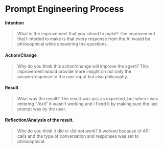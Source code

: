 # Prompt Engineering Process

#### Intention
>What is the improvement that you intend to make?
    The improvement that I inteded to make is that every response from the AI would be
    philosophical while answering the questions. 

#### Action/Change
>Why do you think this action/change will improve the agent?
    This improvement would provide more insight on not only the answer/response to the user input but also
    philosophy.

#### Result
>What was the result?
    The result was just as expected, but when I was entering "/exit" it wasn't working and I fixed it by making sure the last prompt was by the user.

#### Reflection/Analysis of the result. 
>Why do you think it did or did not work?
    It worked because of API calls and the type of conversation and responses was set to philosophical. 
